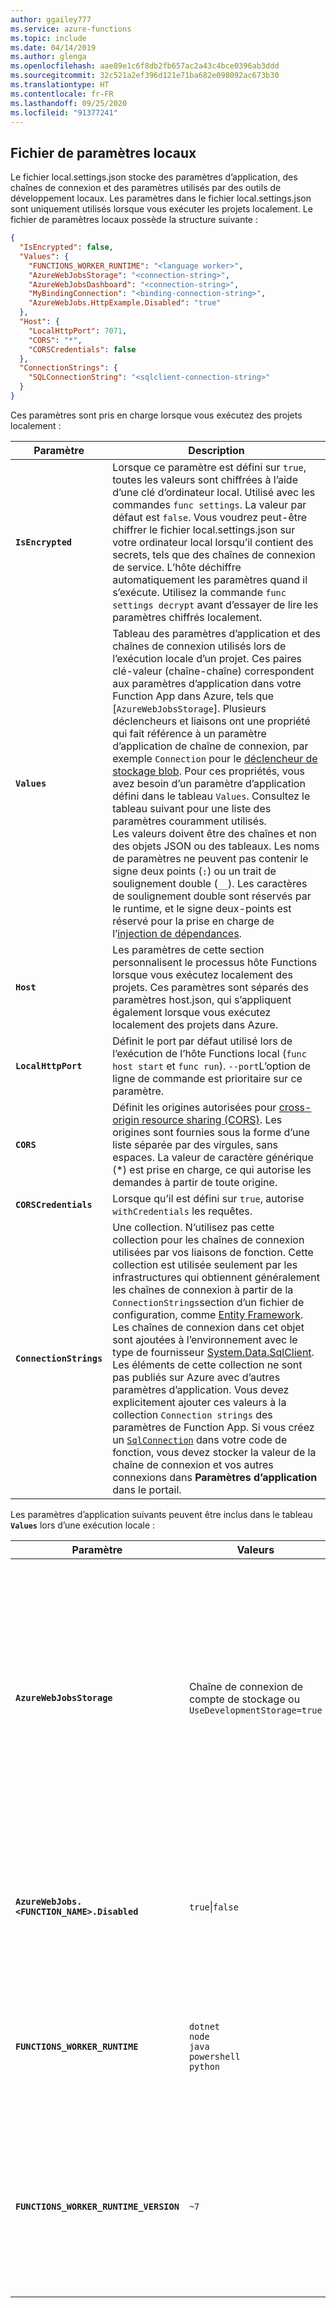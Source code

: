 ```yaml
---
author: ggailey777
ms.service: azure-functions
ms.topic: include
ms.date: 04/14/2019
ms.author: glenga
ms.openlocfilehash: aae89e1c6f8db2fb657ac2a43c4bce0396ab3ddd
ms.sourcegitcommit: 32c521a2ef396d121e71ba682e098092ac673b30
ms.translationtype: HT
ms.contentlocale: fr-FR
ms.lasthandoff: 09/25/2020
ms.locfileid: "91377241"
---
```

## <a name="local-settings-file"></a>Fichier de paramètres locaux

Le fichier local.settings.json stocke des paramètres d’application, des chaînes de connexion et des paramètres utilisés par des outils de développement locaux. Les paramètres dans le fichier local.settings.json sont uniquement utilisés lorsque vous exécuter les projets localement. Le fichier de paramètres locaux possède la structure suivante :

```json
{
  "IsEncrypted": false,
  "Values": {
    "FUNCTIONS_WORKER_RUNTIME": "<language worker>",
    "AzureWebJobsStorage": "<connection-string>",
    "AzureWebJobsDashboard": "<connection-string>",
    "MyBindingConnection": "<binding-connection-string>",
    "AzureWebJobs.HttpExample.Disabled": "true"
  },
  "Host": {
    "LocalHttpPort": 7071,
    "CORS": "*",
    "CORSCredentials": false
  },
  "ConnectionStrings": {
    "SQLConnectionString": "<sqlclient-connection-string>"
  }
}
```

Ces paramètres sont pris en charge lorsque vous exécutez des projets localement :

| Paramètre      | Description                            |
| ------------ | -------------------------------------- |
| **`IsEncrypted`** | Lorsque ce paramètre est défini sur `true`, toutes les valeurs sont chiffrées à l’aide d’une clé d’ordinateur local. Utilisé avec les commandes `func settings`. La valeur par défaut est `false`. Vous voudrez peut-être chiffrer le fichier local.settings.json sur votre ordinateur local lorsqu’il contient des secrets, tels que des chaînes de connexion de service. L’hôte déchiffre automatiquement les paramètres quand il s’exécute. Utilisez la commande `func settings decrypt` avant d’essayer de lire les paramètres chiffrés localement. |
| **`Values`** | Tableau des paramètres d’application et des chaînes de connexion utilisés lors de l’exécution locale d’un projet. Ces paires clé-valeur (chaîne-chaîne) correspondent aux paramètres d’application dans votre Function App dans Azure, tels que [`AzureWebJobsStorage`]. Plusieurs déclencheurs et liaisons ont une propriété qui fait référence à un paramètre d’application de chaîne de connexion, par exemple `Connection` pour le [déclencheur de stockage blob](../articles/azure-functions/functions-bindings-storage-blob-trigger.md#configuration). Pour ces propriétés, vous avez besoin d’un paramètre d’application défini dans le tableau `Values`. Consultez le tableau suivant pour une liste des paramètres couramment utilisés. <br/>Les valeurs doivent être des chaînes et non des objets JSON ou des tableaux. Les noms de paramètres ne peuvent pas contenir le signe deux points (`:`) ou un trait de soulignement double (`__`). Les caractères de soulignement double sont réservés par le runtime, et le signe deux-points est réservé pour la prise en charge de l’[injection de dépendances](../articles/azure-functions/functions-dotnet-dependency-injection.md#working-with-options-and-settings). |
| **`Host`** | Les paramètres de cette section personnalisent le processus hôte Functions lorsque vous exécutez localement des projets. Ces paramètres sont séparés des paramètres host.json, qui s’appliquent également lorsque vous exécutez localement des projets dans Azure. |
| **`LocalHttpPort`** | Définit le port par défaut utilisé lors de l’exécution de l’hôte Functions local (`func host start` et `func run`). `--port`L’option de ligne de commande est prioritaire sur ce paramètre. |
| **`CORS`** | Définit les origines autorisées pour [cross-origin resource sharing (CORS)](https://en.wikipedia.org/wiki/Cross-origin_resource_sharing). Les origines sont fournies sous la forme d’une liste séparée par des virgules, sans espaces. La valeur de caractère générique (\*) est prise en charge, ce qui autorise les demandes à partir de toute origine. |
| **`CORSCredentials`** |  Lorsque qu’il est défini sur `true`, autorise `withCredentials` les requêtes. |
| **`ConnectionStrings`** | Une collection. N’utilisez pas cette collection pour les chaînes de connexion utilisées par vos liaisons de fonction. Cette collection est utilisée seulement par les infrastructures qui obtiennent généralement les chaînes de connexion à partir de la `ConnectionStrings`section d’un fichier de configuration, comme [Entity Framework](https://msdn.microsoft.com/library/aa937723(v=vs.113).aspx). Les chaînes de connexion dans cet objet sont ajoutées à l’environnement avec le type de fournisseur [System.Data.SqlClient](https://msdn.microsoft.com/library/system.data.sqlclient(v=vs.110).aspx). Les éléments de cette collection ne sont pas publiés sur Azure avec d’autres paramètres d’application. Vous devez explicitement ajouter ces valeurs à la collection `Connection strings` des paramètres de Function App. Si vous créez un [`SqlConnection`](https://msdn.microsoft.com/library/system.data.sqlclient.sqlconnection(v=vs.110).aspx) dans votre code de fonction, vous devez stocker la valeur de la chaîne de connexion et vos autres connexions dans **Paramètres d’application** dans le portail. |

Les paramètres d’application suivants peuvent être inclus dans le tableau **`Values`** lors d’une exécution locale :

| Paramètre | Valeurs | Description |
|-----|-----|-----|
|**`AzureWebJobsStorage`**| Chaîne de connexion de compte de stockage ou<br/>`UseDevelopmentStorage=true`| Contient la chaîne de connexion pour un compte de stockage Azure. Obligatoire lors de l’utilisation de déclencheurs autres que HTTP. Pour plus d’informations, consultez les informations de référence sur [`AzureWebJobsStorage`].<br/>Lorsque vous installez [l’émulateur de stockage Azure](../articles/storage/common/storage-use-emulator.md) localement et définissez [`AzureWebJobsStorage`] sur `UseDevelopmentStorage=true`, et Core Tools utilise l’émulateur. L’émulateur est utile lors du développement, mais vous devez le tester avec une connexion de stockage réelle avant le déploiement.| 
|**`AzureWebJobs.<FUNCTION_NAME>.Disabled`**| `true`\|`false` | Pour désactiver une fonction qui s’exécute localement, ajoutez `"AzureWebJobs.<FUNCTION_NAME>.Disabled": "true"` à la collection, où `<FUNCTION_NAME>` est le nom de la fonction. Pour en savoir plus, consultez [Guide pratique pour désactiver des fonctions dans Azure Functions](../articles/azure-functions/disable-function.md#localsettingsjson) |
|**`FUNCTIONS_WORKER_RUNTIME`** | `dotnet`<br/>`node`<br/>`java`<br/>`powershell`<br/>`python`| Indique le langage ciblé du runtime Functions. Obligatoire pour la version 2.x et ultérieure du runtime Functions. Ce paramètre est généré pour votre projet par Core Tools. Pour plus d’informations, consultez les informations de référence sur [`FUNCTIONS_WORKER_RUNTIME`](../articles/azure-functions/functions-app-settings.md#functions_worker_runtime).|
| **`FUNCTIONS_WORKER_RUNTIME_VERSION`** | `~7` |Indique que PowerShell 7 doit être utilisé lors d’une exécution locale. S’il n’est pas défini, PowerShell Core 6 est utilisé. Ce paramètre est utilisé seulement lors d’une exécution locale. Lors d’une exécution dans Azure, la version du runtime PowerShell est déterminée par le paramètre de configuration du site `powerShellVersion`, qui peut être [défini dans le portail](../articles/azure-functions/functions-reference-powershell.md#changing-the-powershell-version). | 

[AzureWebJobsStorage]: ../articles/azure-functions/functions-app-settings.md#azurewebjobsstorage
